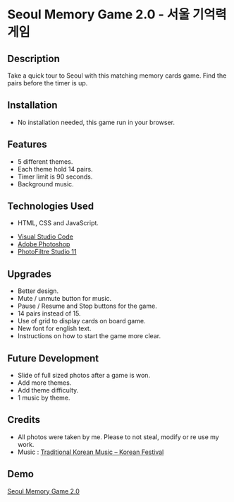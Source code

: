 # Seoul Memory Game 2.0 - 서울 기억력 게임

## Description
Take a quick tour to Seoul with this matching memory cards game. Find the pairs before the timer is up.

## Installation
* No installation needed, this game run in your browser.

## Features
* 5 different themes.
* Each theme hold 14 pairs.
* Timer limit is 90 seconds.
* Background music.

## Technologies Used
* HTML, CSS and JavaScript.
- [Visual Studio Code](https://code.visualstudio.com/)
- [Adobe Photoshop](https://www.adobe.com/fr/products/photoshop/landpb.html?gclid=Cj0KCQiA2-2eBhClARIsAGLQ2RkExF82LQctsJjOFVW0UGnXAl3Oge63MXfIXTBT4N5f5_J6u986iRIaAgQAEALw_wcB&mv=search&mv=search&sdid=LZ32SYVR&ef_id=Cj0KCQiA2-2eBhClARIsAGLQ2RkExF82LQctsJjOFVW0UGnXAl3Oge63MXfIXTBT4N5f5_J6u986iRIaAgQAEALw_wcB:G:s&s_kwcid=AL!3085!3!341240721080!e!!g!!adobe%20photoshop!1435912275!56537390339)
- [PhotoFiltre Studio 11](http://www.photofiltre-studio.com/news.htm)

## Upgrades
- Better design.
- Mute / unmute button for music.
- Pause / Resume and Stop buttons for the game.
- 14 pairs instead of 15.
- Use of grid to display cards on board game.
- New font for english text.
- Instructions on how to start the game more clear.

## Future Development
- Slide of full sized photos after a game is won.
- Add more themes.
- Add theme difficulty.
- 1 music by theme.

## Credits
* All photos were taken by me. Please to not steal, modify or re use my work.
* Music : [Traditional Korean Music – Korean Festival](https://www.youtube.com/watch?v=8arG2jHm4H8.)

## Demo
[Seoul Memory Game 2.0](https://so-mina.github.io/Seoul-Memory-Game-2.0/)
